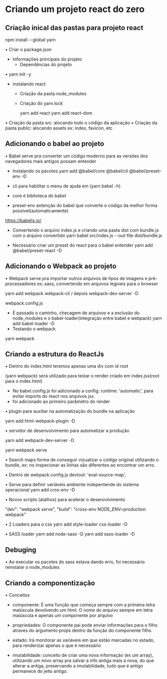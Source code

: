 # Criando um projeto react do zero

## Criação inical das pastas para projeto react

npm install --global yarn

• Criar o package.json

- Informações principais do projeto
  - Dependências do projeto

• yarn init -y

- instalando react

  - Criação da pasta node_modules
  - Criação do yarn.lock

    yarn add react
    yarn add react-dom

• Criação da pasta src: alocando todo o código da aplicação
• Criação da pasta public: alocando assets ex: index, favicon, etc

## Adicionando o babel ao projeto

• Babel serve pra converter um código moderno para as versões dos navegadores mais antigos possam entender

- Instalando os pacotes
  yarn add @babel/core @babel/cli @babel/preset-env -D

- cli para habilitar o menu de ajuda em (yarn babel -h)
- core é biblioteca do babel
- preset-env extenção do babel que converte o código da melhor forma possível(automaticamente)

https://babeljs.io/

- Convertendo o arquivo index.js e criando uma pasta dist com bundle.js com o arquivo convertido
  yarn babel src/index.js --out-file dist/bundle.js

- Necessário criar um preset do react para o babel entender
  yarn add @babel/preset-react -D

## Adicionando o Webpack ao projeto

• Webpack serve pra importar outros arquivos de tipos de imagens e pré-processadores ex:.sass, convertendo em arquivos legíveis para o browser

yarn add webpack webpack-cli / depois webpack-dev-server -D

webpack.config.js

- É passado o caminho, checagem de arquivos e a exclusão do node_modules e o babel-loader(integração entre babel e webpack)
  yarn add babel-loader -D
- Testando o webpack

yarn webpack

## Criando a estrutura do ReactJs

• Dentro do index.html teremos apenas uma div com id root

(yarn webpack) será utilizado para testar o render criado em index.jsx(root para o index.html)

- No babel.config.js foi adicionado a config: runtime: 'automatic', para evitar imports do react nos arquivos jsx.
- <App /> foi adicionado ao primeiro parâmetro do render

• plugin para auxiliar na automatização do bundle na aplicação

yarn add html-webpack-plugin -D

• servidor de desenvolvimento para automatizar a produção

yarn add webpack-dev-server -D

yarn webpack serve

• Search maps forma de conseguir vizualizar o código original utilizando o bundle, ex: no inspecionar as linhas são diferentes ao encontrar um erro.

• Dentro de webpack.config.js
devtool: 'eval-source-map',

• Serve para definir variáveis ambiente indepentende do sistema operacional
yarn add cros-env -D

• Novos scripts (atalhos) para acelerar o desenvolvimento

"dev": "webpack serve",
"build": "cross-env NODE_ENV=production webpack"

• 2 Loaders para o css
yarn add style-loader css-loader -D

• SASS loader
yarn add node-sass -D
yarn add sass-loader -D

## Debuging

• Ao executar os pacotes do sass estava dando erro, foi necessário reinstalar o node_modules

## Criando a componentização

• Conceitos

- componente: É uma função que começa sempre com a primeira letra maiúscula devolvendo um html. O nome do arquivo sempre em letra maiúscula e apenas um componente por arquivo

- propriedades: O componente pai pode enviar informações para o filho atraves do argumento props dentro da função do componente filho.

- estado: Irá monitorar as variáveis em que estão marcadas no estado, para renderizar apenas o que é necessário

- imutabilidade: conceito de criar uma nova informação (ex um array), utilizando um novo array pra salvar a info antiga mais a nova, do que alterar a antiga, preservando a imutabilidade, tudo que é antigo permanece do jeito antigo.
